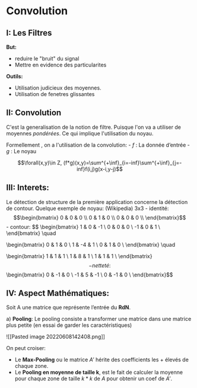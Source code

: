 # Convolution

## I: Les Filtres
**But:** 
- reduire le "bruit" du signal
- Mettre en evidence des particularites

**Outils:**
- Utilisation judicieux des moyennes.
- Utilisation de fenetres glissantes

## II: Convolution
C'est la generalisation de la notion de filtre. Puisque l'on va a utiliser de moyennes *pondérées*. Ce qui implique l'utilisation du noyau.

Formellement , on a l'utilisation de la convolution:
				- $f$ : La donnée d’entrée
				- $g$ : Le noyau

 $$\forall(x,y)\in Z, (f*g)(x,y)=\sum^{+\inf}_{i=-inf}\sum^{+\inf}_{j=-inf}f(i,j)g(x-i,y-j)$$

## III: Interets:
Le détection de structure de la première application concerne la détection de contour.
Quelque exemple de noyau: (Wikipedia) 3x3 
	- identité:	$$\begin{bmatrix}
0 & 0 & 0 \\
0 & 1 & 0 \\
0 & 0 & 0 \\
\end{bmatrix}$$
	- contour:		$$
\begin{bmatrix}
1 & 0 & -1 \\
0 & 0 & 0 \\
-1 & 0 & 1 \\
\end{bmatrix} \quad

\begin{bmatrix}
0 & 1 & 0 \\
1 & -4 & 1 \\
0 & 1 & 0 \\
\end{bmatrix} \quad

\begin{bmatrix}
1 & 1 & 1 \\
1 & 8 & 1 \\
1 & 1 & 1 \\
\end{bmatrix}
$$
		- netteté: $$\begin{bmatrix}
0 & -1 & 0 \\
-1 & 5 & -1 \\
0 & -1 & 0 \\
\end{bmatrix}$$


## IV: Aspect Mathématiques:
Soit A une matrice que représente l’entrée du **RdN**.

a) **Pooling**: Le pooling consiste a transformer une matrice dans une matrice plus petite (en essai de garder les caractéristiques) 

![[Pasted image 20220608142408.png]]

On peut croiser:
- Le **Max-Pooling** ou le matrice $A'$ hérite des coefficients les + élevés de chaque zone.
- Le **Pooling en moyenne de taille k**, est le fait de calculer la moyenne pour chaque zone de taille $k*k$ de $A$ pour obtenir un coef de $A'$.